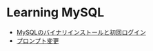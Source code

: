 # Learning MySQL

- [MySQLのバイナリインストールと初回ログイン](./20211219_installation)
- [プロンプト変更](./20211224_change_prompt)
